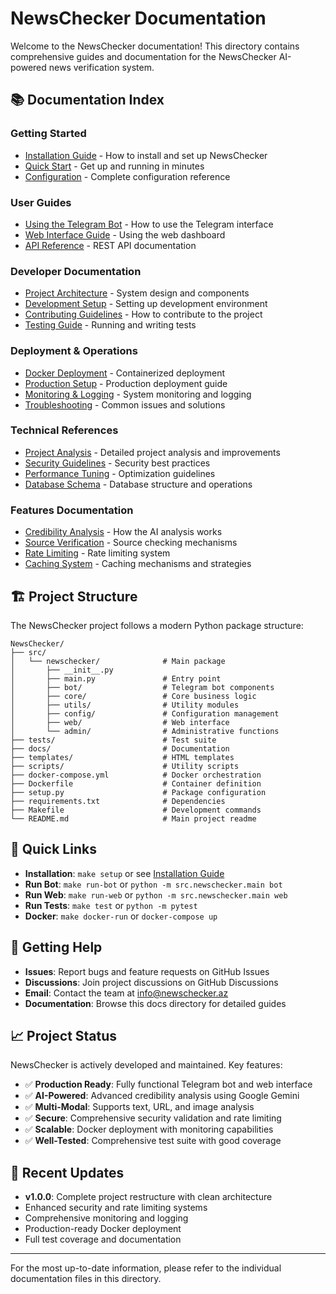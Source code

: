 # NewsChecker Documentation

Welcome to the NewsChecker documentation! This directory contains comprehensive guides and documentation for the NewsChecker AI-powered news verification system.

## 📚 Documentation Index

### Getting Started
- [Installation Guide](installation.md) - How to install and set up NewsChecker
- [Quick Start](quickstart.md) - Get up and running in minutes
- [Configuration](configuration.md) - Complete configuration reference

### User Guides
- [Using the Telegram Bot](telegram-bot.md) - How to use the Telegram interface
- [Web Interface Guide](web-interface.md) - Using the web dashboard
- [API Reference](api-reference.md) - REST API documentation

### Developer Documentation
- [Project Architecture](architecture.md) - System design and components
- [Development Setup](development.md) - Setting up development environment
- [Contributing Guidelines](contributing.md) - How to contribute to the project
- [Testing Guide](testing.md) - Running and writing tests

### Deployment & Operations
- [Docker Deployment](docker-deployment.md) - Containerized deployment
- [Production Setup](production.md) - Production deployment guide
- [Monitoring & Logging](monitoring.md) - System monitoring and logging
- [Troubleshooting](troubleshooting.md) - Common issues and solutions

### Technical References
- [Project Analysis](project_analysis.md) - Detailed project analysis and improvements
- [Security Guidelines](security.md) - Security best practices
- [Performance Tuning](performance.md) - Optimization guidelines
- [Database Schema](database.md) - Database structure and operations

### Features Documentation
- [Credibility Analysis](credibility-analysis.md) - How the AI analysis works
- [Source Verification](source-verification.md) - Source checking mechanisms
- [Rate Limiting](rate-limiting.md) - Rate limiting system
- [Caching System](caching.md) - Caching mechanisms and strategies

## 🏗️ Project Structure

The NewsChecker project follows a modern Python package structure:

```
NewsChecker/
├── src/
│   └── newschecker/              # Main package
│       ├── __init__.py
│       ├── main.py               # Entry point
│       ├── bot/                  # Telegram bot components
│       ├── core/                 # Core business logic
│       ├── utils/                # Utility modules
│       ├── config/               # Configuration management
│       ├── web/                  # Web interface
│       └── admin/                # Administrative functions
├── tests/                        # Test suite
├── docs/                         # Documentation
├── templates/                    # HTML templates
├── scripts/                      # Utility scripts
├── docker-compose.yml            # Docker orchestration
├── Dockerfile                    # Container definition
├── setup.py                      # Package configuration
├── requirements.txt              # Dependencies
├── Makefile                      # Development commands
└── README.md                     # Main project readme
```

## 🚀 Quick Links

- **Installation**: `make setup` or see [Installation Guide](installation.md)
- **Run Bot**: `make run-bot` or `python -m src.newschecker.main bot`
- **Run Web**: `make run-web` or `python -m src.newschecker.main web`
- **Run Tests**: `make test` or `python -m pytest`
- **Docker**: `make docker-run` or `docker-compose up`

## 🤝 Getting Help

- **Issues**: Report bugs and feature requests on GitHub Issues
- **Discussions**: Join project discussions on GitHub Discussions
- **Email**: Contact the team at info@newschecker.az
- **Documentation**: Browse this docs directory for detailed guides

## 📈 Project Status

NewsChecker is actively developed and maintained. Key features:

- ✅ **Production Ready**: Fully functional Telegram bot and web interface
- ✅ **AI-Powered**: Advanced credibility analysis using Google Gemini
- ✅ **Multi-Modal**: Supports text, URL, and image analysis
- ✅ **Secure**: Comprehensive security validation and rate limiting
- ✅ **Scalable**: Docker deployment with monitoring capabilities
- ✅ **Well-Tested**: Comprehensive test suite with good coverage

## 🔄 Recent Updates

- **v1.0.0**: Complete project restructure with clean architecture
- Enhanced security and rate limiting systems
- Comprehensive monitoring and logging
- Production-ready Docker deployment
- Full test coverage and documentation

---

For the most up-to-date information, please refer to the individual documentation files in this directory. 